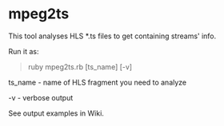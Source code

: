 mpeg2ts
=======

This tool analyses HLS *.ts files to get containing streams' info.

Run it as:
> ruby mpeg2ts.rb [ts_name] [-v]

ts_name - name of HLS fragment you need to analyze 

-v - verbose output

See output examples in Wiki.
